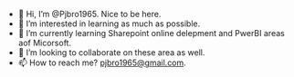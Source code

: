 - 👋 Hi, I’m @Pjbro1965. Nice to be here.
- 👀 I’m interested in learning as much as possible.
- 🌱 I’m currently learning Sharepoint online delepment and PwerBI areas aof Micorsoft.
- 💞️ I’m looking to collaborate on these area as well.
- 📫 How to reach me? pjbro1965@gmail.com.

<!---
Pjbro1965/Pjbro1965 is a ✨ special ✨ repository because its `README.md` (this file) appears on your GitHub profile.
You can click the Preview link to take a look at your changes.
--->
